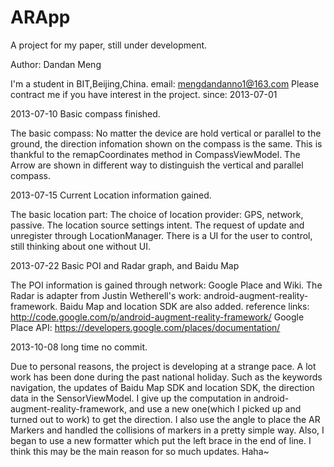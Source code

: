 ARApp
=====

A project for my paper, still under development.


Author: Dandan Meng

I'm a student in BIT,Beijing,China.
email: mengdandanno1@163.com
Please contract me if you have interest in the project.
since: 2013-07-01


2013-07-10 Basic compass finished.

The basic compass:
No matter the device are hold vertical or parallel to the ground, the direction infomation shown on the compass is the same.
This is thankful to the remapCoordinates method in CompassViewModel. 
The Arrow are shown in different way to distinguish the vertical and parallel compass.

2013-07-15 Current Location information gained.

The basic location part:
The choice of location provider: GPS, network, passive.
The location source settings intent.
The request of update and unregister through LocationManager.
There is a UI for the user to control, still thinking about one without UI.

2013-07-22 Basic POI and Radar graph, and Baidu Map

The POI information is gained through network: Google Place and Wiki.
The Radar is adapter from Justin Wetherell's work: android-augment-reality-framework.
Baidu Map and location SDK are also added.
reference links:
http://code.google.com/p/android-augment-reality-framework/
Google Place API:
https://developers.google.com/places/documentation/

2013-10-08 long time no commit.

Due to personal reasons, the project is developing at a strange pace.
A lot work has been done during the past national holiday.
Such as the keywords navigation, the updates of Baidu Map SDK and location SDK, the direction data in the SensorViewModel.
I give up the computation in android-augment-reality-framework, and use a new one(which I picked up and turned out to work) to get the direction.
I also use the angle to place the AR Markers and handled the collisions of markers in a pretty simple way.
Also, I began to use a new formatter which put the left brace in the end of line.
I think this may be the main reason for so much updates. Haha~


